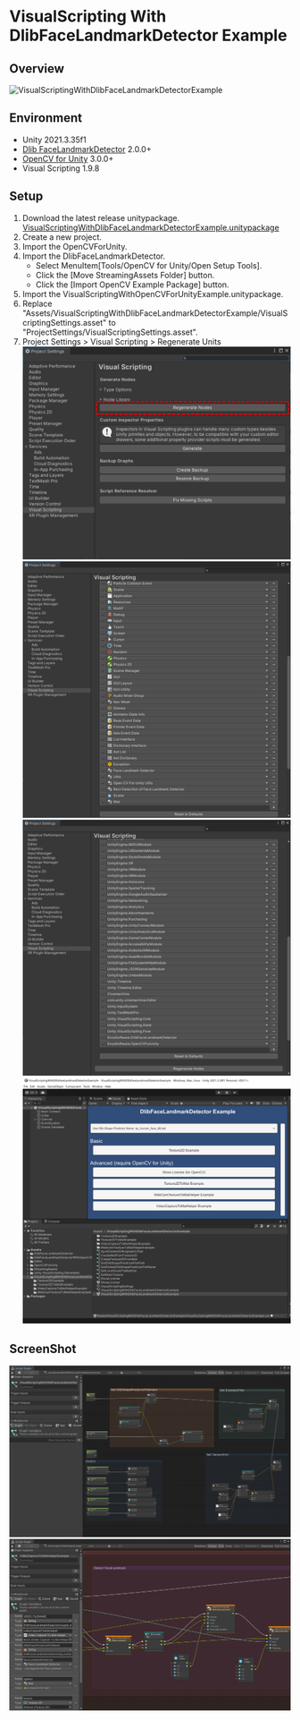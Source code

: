 # VisualScripting With DlibFaceLandmarkDetector Example

## Overview
![VisualScriptingWithDlibFaceLandmarkDetectorExample](https://github.com/EnoxSoftware/VisualScriptingWithDlibFaceLandmarkDetectorExample/assets/7920392/e520df28-6f4a-4bcc-834f-adc7aa0574a8)

## Environment
* Unity 2021.3.35f1
* [Dlib FaceLandmarkDetector](https://assetstore.unity.com/packages/tools/integration/dlib-facelandmark-detector-64314?aid=1011l4ehR) 2.0.0+
* [OpenCV for Unity](https://assetstore.unity.com/packages/tools/integration/opencv-for-unity-21088?aid=1011l4ehR) 3.0.0+
* Visual Scripting 1.9.8


## Setup
1. Download the latest release unitypackage. [VisualScriptingWithDlibFaceLandmarkDetectorExample.unitypackage](https://github.com/EnoxSoftware/VisualScriptingWithDlibFaceLandmarkDetectorExample/releases)
1. Create a new project.
1. Import the OpenCVForUnity.
1. Import the DlibFaceLandmarkDetector.
    * Select MenuItem[Tools/OpenCV for Unity/Open Setup Tools].
    * Click the [Move StreamingAssets Folder] button.
    * Click the [Import OpenCV Example Package] button.
1. Import the VisualScriptingWithOpenCVForUnityExample.unitypackage.
1. Replace "Assets/VisualScriptingWithDlibFaceLandmarkDetectorExample/VisualScriptingSettings.asset" to "ProjectSettings/VisualScriptingSettings.asset".
1. Project Settings > Visual Scripting > Regenerate Units
![regenerate_units.png](regenerate_units.png)
![type_options.png](type_options.png)
![node_library.png](node_library.png)
![setup.png](setup.png)

## ScreenShot
![screenshot1.png](screenshot1.png) 
![screenshot2.png](screenshot2.png)


